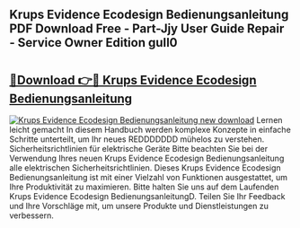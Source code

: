 ## Krups Evidence Ecodesign Bedienungsanleitung PDF Download Free - Part-Jjy User Guide Repair - Service Owner Edition guIl0

# <h2><a href="http://df2ulaj.blite.top/?on=Krups+Evidence+Ecodesign+Bedienungsanleitung">🔗Download 👉🔴 Krups Evidence Ecodesign Bedienungsanleitung</a></h2>

[![Krups Evidence Ecodesign Bedienungsanleitung new download](https://i.imgur.com/lujVjoI.png)](http://df2ulaj.blite.top/?on=Krups+Evidence+Ecodesign+Bedienungsanleitung)
Lernen leicht gemacht In diesem Handbuch werden komplexe Konzepte in einfache Schritte unterteilt, um Ihr neues REDDDDDDD mühelos zu verstehen. Sicherheitsrichtlinien für elektrische Geräte Bitte beachten Sie bei der Verwendung Ihres neuen Krups Evidence Ecodesign Bedienungsanleitung alle elektrischen Sicherheitsrichtlinien. Dieses Krups Evidence Ecodesign Bedienungsanleitung ist mit einer Vielzahl von Funktionen ausgestattet, um Ihre Produktivität zu maximieren. Bitte halten Sie uns auf dem Laufenden Krups Evidence Ecodesign BedienungsanleitungD. Teilen Sie Ihr Feedback und Ihre Vorschläge mit, um unsere Produkte und Dienstleistungen zu verbessern.
